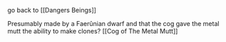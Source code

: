 go back to [[Dangers Beings]]

Presumably made by a Faerûnian dwarf 
and that the cog gave the metal mutt the ability to make clones?
[[Cog of The Metal Mutt]]